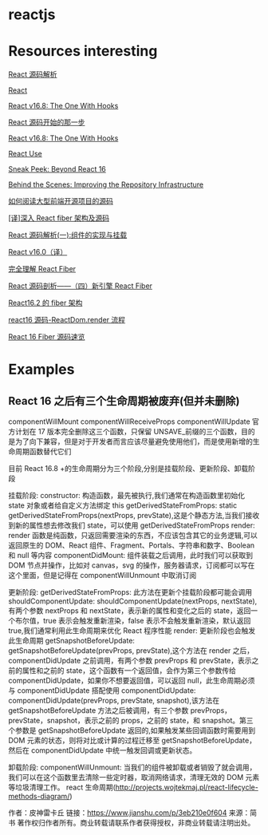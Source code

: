 # reactjs

# Resources interesting

[React 源码解析](https://react.jokcy.me/book/api/react.html)

[React](https://zh-hans.reactjs.org/)

[React v16.8: The One With Hooks](https://reactjs.org/blog/2019/02/06/react-v16.8.0.html)

[React 源码开始的那一步](https://github.com/funfish/blog/issues)

[React v16.8: The One With Hooks](https://reactjs.org/blog/2019/02/06/react-v16.8.0.html)

[React Use](https://github.com/streamich/react-use)

[Sneak Peek: Beyond React 16](https://reactjs.org/blog/2018/03/01/sneak-peek-beyond-react-16.html)

[Behind the Scenes: Improving the Repository Infrastructure](https://reactjs.org/blog/2017/12/15/improving-the-repository-infrastructure.html)

[如何阅读大型前端开源项目的源码](https://zhuanlan.zhihu.com/p/36996225)

[[译]深入 React fiber 架构及源码](https://zhuanlan.zhihu.com/p/57346388)

[React 源码解析(一):组件的实现与挂载](https://juejin.im/post/5983dfbcf265da3e2f7f32de)

[React v16.0（译）](https://webfe.kujiale.com/react-v16-0-yi/)

[完全理解 React Fiber](http://www.ayqy.net/blog/dive-into-react-fiber/)

[React 源码剖析——（四）新引擎 React Fiber](https://www.jianshu.com/p/420b5c030e98)

[React16.2 的 fiber 架构](https://segmentfault.com/a/1190000013109071)

[react16 源码-ReactDom.render 流程](https://zhuanlan.zhihu.com/p/40987447)

[React 16 Fiber 源码速览](http://zxc0328.github.io/2017/09/28/react-16-source/)

# Examples

## React 16 之后有三个生命周期被废弃(但并未删除)

componentWillMount
componentWillReceiveProps
componentWillUpdate
官方计划在 17 版本完全删除这三个函数，只保留 UNSAVE\_前缀的三个函数，目的是为了向下兼容，但是对于开发者而言应该尽量避免使用他们，而是使用新增的生命周期函数替代它们

目前 React 16.8 +的生命周期分为三个阶段,分别是挂载阶段、更新阶段、卸载阶段

挂载阶段:
constructor:
构造函数，最先被执行,我们通常在构造函数里初始化 state 对象或者给自定义方法绑定 this
getDerivedStateFromProps:
static getDerivedStateFromProps(nextProps, prevState),这是个静态方法,当我们接收到新的属性想去修改我们 state，可以使用 getDerivedStateFromProps
render:
render 函数是纯函数，只返回需要渲染的东西，不应该包含其它的业务逻辑,可以返回原生的 DOM、React 组件、Fragment、Portals、字符串和数字、Boolean 和 null 等内容
componentDidMount:
组件装载之后调用，此时我们可以获取到 DOM 节点并操作，比如对 canvas，svg 的操作，服务器请求，订阅都可以写在这个里面，但是记得在 componentWillUnmount 中取消订阅

更新阶段:
getDerivedStateFromProps:
此方法在更新个挂载阶段都可能会调用
shouldComponentUpdate:
shouldComponentUpdate(nextProps, nextState),有两个参数 nextProps 和 nextState，表示新的属性和变化之后的 state，返回一个布尔值，true 表示会触发重新渲染，false 表示不会触发重新渲染，默认返回 true,我们通常利用此生命周期来优化 React 程序性能
render: 更新阶段也会触发此生命周期
getSnapshotBeforeUpdate:
getSnapshotBeforeUpdate(prevProps, prevState),这个方法在 render 之后，componentDidUpdate 之前调用，有两个参数 prevProps 和 prevState，表示之前的属性和之前的 state，这个函数有一个返回值，会作为第三个参数传给 componentDidUpdate，如果你不想要返回值，可以返回 null，此生命周期必须与 componentDidUpdate 搭配使用
componentDidUpdate:
componentDidUpdate(prevProps, prevState, snapshot),该方法在 getSnapshotBeforeUpdate 方法之后被调用，有三个参数 prevProps，prevState，snapshot，表示之前的 props，之前的 state，和 snapshot。第三个参数是 getSnapshotBeforeUpdate 返回的,如果触发某些回调函数时需要用到 DOM 元素的状态，则将对比或计算的过程迁移至 getSnapshotBeforeUpdate，然后在 componentDidUpdate 中统一触发回调或更新状态。

卸载阶段:
componentWillUnmount:
当我们的组件被卸载或者销毁了就会调用，我们可以在这个函数里去清除一些定时器，取消网络请求，清理无效的 DOM 元素等垃圾清理工作。
react 生命周期(http://projects.wojtekmaj.pl/react-lifecycle-methods-diagram/)

作者：皮神雷卡丘
链接：https://www.jianshu.com/p/3eb210e0f604
来源：简书
著作权归作者所有。商业转载请联系作者获得授权，非商业转载请注明出处。
